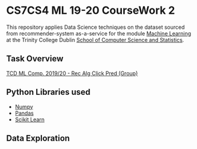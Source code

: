 # CS7CS4 ML 19-20 CourseWork 2

This repository applies Data Science techniques on the dataset sourced from recommender-system as-a-service for the module [Machine Learning](https://scss.tcd.ie/modules/2019-2020/CS7CS4.MACHINE_LEARNING.2019-2020.5.SEM101.pdf) at the Trinity College Dublin [School of Computer Science and Statistics](https://www.scss.tcd.ie/).

## Task Overview 
[TCD ML Comp. 2019/20 - Rec Alg Click Pred (Group)](https://www.kaggle.com/c/tcd-ml-comp-201920-rec-alg-click-pred-group/overview)

## Python Libraries used
 - [Numpy](https://numpy.org/)
 - [Pandas](https://pandas.pydata.org/)
 - [Scikit Learn](https://scikit-learn.org/)
 
 ## Data Exploration
